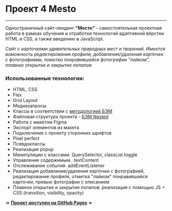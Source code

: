# Проект 4 Mesto
------
Одностраничный сайт-лендинг __"Место"__ - самостоятельная проектная работа в рамках обучения и отработки технологий адаптивной вёрстки HTML и CSS, а также введению в JavaScript.

*Сайт с карточками удивительных природных мест и творений. Имеется воможность редактирования профиля, добавления/удаления карточек с фотографиями, пометка понравившейся фотографии "лайком", плавное открытие и закрытие попапов*

### Использованные технологии:
  - HTML, CSS
  - Flex
  - Grid Layout
  - Медиазапросы
  - Классы в соответствии с [методологией БЭМ](https://ru.bem.info)
  - Файловая структура проекта - [БЭМ Nested](https://ru.bem.info/methodology/filestructure/#nested)
  - Работа с макетом Figma
  - Экспорт элементов из макета
  - Подключение с проекту сторонних шрифтов
  - Pixel perfect
  - Псевдоклассы
  - Реализация popup
  - Манипуляции с классами. QuerySelector, classList.toggle
  - Управление содержимым. .textContent
  - Отслеживание событий. addEventListener
  - Реализация добавления/удаления карточки с фотографией, редактирование профиля, отметка "лайком" понравившейся карточки, превью фотографии с описанием
  - Плавное открытие и закрытие попапов: реализация с помощью JS + CSS (transition, visibility, opacity)

&rArr; __[Проект доступен на GitHub Pages](https://sytnikspb.github.io/mesto/index.html "Let's travel together")__ &lArr;
